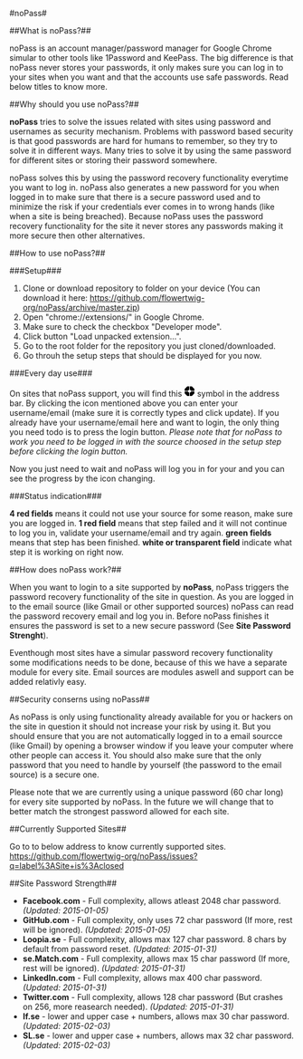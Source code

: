 #noPass#

##What is noPass?##

noPass is an account manager/password manager for Google Chrome simular to other tools like 1Password and KeePass.
The big difference is that noPass never stores your passwords, it only makes sure you can log in to your sites when you want and that the accounts use safe passwords.
Read below titles to know more.

##Why should you use noPass?##

**noPass** tries to solve the issues related with sites using password and usernames as security mechanism.
Problems with password based security is that good passwords are hard for humans to remember, so they try to solve it in different ways.
Many tries to solve it by using the same password for different sites or storing their password somewhere.

noPass solves this by using the password recovery functionality everytime you want to log in.
noPass also generates a new password for you when logged in to make sure that there is a secure password used and to minimize the risk if your credentials ever comes in to wrong hands (like when a site is being breached).
Because noPass uses the password recovery functionality for the site it never stores any passwords making it more secure then other alternatives.

##How to use noPass?##

###Setup###

 1. Clone or download repository to folder on your device (You can download it here: https://github.com/flowertwig-org/noPass/archive/master.zip)
 1. Open "chrome://extensions/" in Google Chrome.
 1. Make sure to check the checkbox "Developer mode".
 1. Click button "Load unpacked extension...".
 1. Go to the root folder for the repository you just cloned/downloaded.
 1. Go throuh the setup steps that should be displayed for you now.
	
###Every day use###

On sites that noPass support, you will find this [![noPass logo](https://github.com/flowertwig-org/noPass/blob/master/resources/img/logo.png)](https://github.com/flowertwig-org/noPass/blob/master/resources/img/icon_128.png) symbol in the address bar.
By clicking the icon mentioned above you can enter your username/email (make sure it is correctly types and click update).
If you already have your username/email here and want to login, the only thing you need todo is to press the login button.
*Please note that for noPass to work you need to be logged in with the source choosed in the setup step before clicking the login button.*

Now you just need to wait and noPass will log you in for your and you can see the progress by the icon changing.

###Status indication###

**4 red fields** means it could not use your source for some reason, make sure you are logged in.
**1 red field** means that step failed and it will not continue to log you in, validate your username/email and try again.
**green fields** means that step has been finished.
**white or transparent field** indicate what step it is working on right now.

##How does noPass work?##

When you want to login to a site supported by **noPass**, noPass triggers the password recovery functionality of the site in question.
As you are logged in to the email source (like Gmail or other supported sources) noPass can read the password recovery email and log you in.
Before noPass finishes it ensures the password is set to a new secure password (See **Site Password Strenght**).

Eventhough most sites have a simular password recovery functionality some modifications needs to be done, because of this we have a separate module for every site.
Email sources are modules aswell and support can be added relativly easy.

##Security conserns using noPass##

As noPass is only using functionality already available for you or hackers on the site in question it should not increase your risk by using it.
But you should ensure that you are not automatically logged in to a email sourcce (like Gmail) by opening a browser window if you leave your computer where other people can access it.
You should also make sure that the only password that you need to handle by yourself (the password to the email source) is a secure one.

Please note that we are currently using a unique password (60 char long) for every site supported by noPass.
In the future we will change that to better match the strongest password allowed for each site.

##Currently Supported Sites##

Go to to below address to know currently supported sites.
https://github.com/flowertwig-org/noPass/issues?q=label%3ASite+is%3Aclosed

##Site Password Strength##

* **Facebook.com** - Full complexity, allows atleast 2048 char password. *(Updated: 2015-01-05)*
* **GitHub.com** - Full complexity, only uses 72 char password (If more, rest will be ignored). *(Updated: 2015-01-05)*
* **Loopia.se** - Full complexity, allows max 127 char password. 8 chars by default from password reset. *(Updated: 2015-01-31)*
* **se.Match.com** - Full complexity, allows max 15 char password (If more, rest will be ignored). *(Updated: 2015-01-31)*
* **LinkedIn.com** - Full complexity, allows max 400 char password. *(Updated: 2015-01-31)*
* **Twitter.com** - Full complexity, allows 128 char password (But crashes on 256, more reasearch needed). *(Updated: 2015-01-31)*
* **If.se** - lower and upper case + numbers, allows max 30 char password. *(Updated: 2015-02-03)*
* **SL.se** - lower and upper case + numbers, allows max 32 char password. *(Updated: 2015-02-03)*
